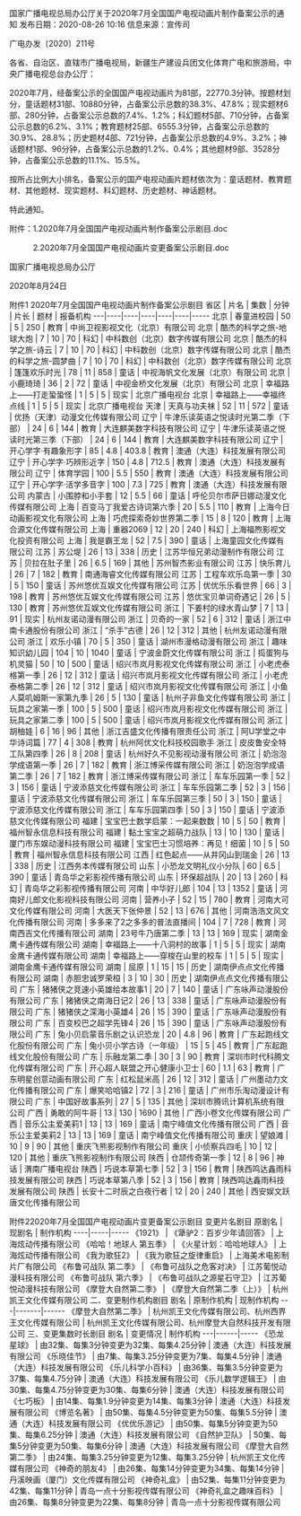 国家广播电视总局办公厅关于2020年7月全国国产电视动画片制作备案公示的通知
发布日期：2020-08-26 10:16 	信息来源：宣传司 	

广电办发〔2020〕211号

各省、自治区、直辖市广播电视局，新疆生产建设兵团文化体育广电和旅游局，中央广播电视总台办公厅：

2020年7月，经备案公示的全国国产电视动画片为81部，22770.3分钟。按题材划分，童话题材31部、10880分钟，占备案公示总数的38.3%、47.8%；现实题材6部、280分钟，占备案公示总数的7.4%、1.2%；科幻题材5部、710分钟，占备案公示总数的6.2%、3.1%；教育题材25部、6555.3分钟，占备案公示总数的30.9%、28.8%；历史题材4部、721分钟，占备案公示总数的4.9%、3.2%；神话题材1部、96分钟，占备案公示总数的1.2%、0.4%；其他题材9部、3528分钟，占备案公示总数的11.1%、15.5%。

按所占比例大小排名，备案公示的国产电视动画片题材依次为：童话题材、教育题材、其他题材、现实题材、科幻题材、历史题材、神话题材。

特此通知。

附件：1.2020年7月全国国产电视动画片制作备案公示剧目.doc

　　　2.2020年7月全国国产电视动画片变更备案公示剧目.doc




国家广播电视总局办公厅

2020年8月24日     


附件1
2020年7月全国国产电视动画片制作备案公示剧目
省区 | 片名 | 集数 | 分钟 | 片长 | 题材 | 报备机构
---|----|----|----|----|----|-----
北京 | 春童进校园 | 50 | 5 | 250 | 教育 | 中尚卫视影视文化（北京）有限公司
北京 | 酷杰的科学之旅-地球大炮 | 7 | 10 | 70 | 科幻 | 中科数创（北京）数字传媒有限公司
北京 | 酷杰的科学之旅-诗云 | 7 | 10 | 70 | 科幻 | 中科数创（北京）数字传媒有限公司
北京 | 酷杰的科学之旅-圆梦曲 | 7 | 10 | 70 | 科幻 | 中科数创（北京）数字传媒有限公司
北京 | 篷篷欢乐时光 | 78 | 11 | 858 | 童话 | 中视海帆文化发展（北京）有限公司
北京 | 小鹿琦琦 | 36 | 2 | 72 | 童话 | 中视金桥文化发展（北京）有限公司
北京 | 幸福路上——打走蛩蛩怪 | 1 | 5 | 5 | 现实 | 北京广播电视台
北京 | 幸福路上——幸福终点线 | 1 | 5 | 5 | 现实 | 北京广播电视台
天津 | 天真与功夫袜 | 52 | 11 | 572 | 童话 | 优扬（天津）动漫文化传媒有限公司
辽宁 | 牛津乐读英语之悦读时光第二季（下部） | 24 | 6 | 144 | 教育 | 大连麒美数字科技有限公司
辽宁 | 牛津乐读英语之悦读时光第三季（下部） | 24 | 6 | 144 | 教育 | 大连麒美数字科技有限公司
辽宁 | 开心学字·有趣象形字 | 85 | 4.8 | 403.8 | 教育 | 澳通（大连）科技发展有限公司
辽宁 | 开心学字·巧辨形近字 | 150 | 4.8 | 712.5 | 教育 | 澳通（大连）科技发展有限公司
辽宁 | 体育学园 | 100 | 5.5 | 550 | 教育 | 澳通（大连）科技发展有限公司
辽宁 | 开心学字·活学多音字 | 100 | 7.3 | 725 | 教育 | 澳通（大连）科技发展有限公司
内蒙古 | 小围脖和小手套 | 12 | 5.5 | 66 | 童话 | 呼伦贝尔市萨日娜动漫文化传媒有限公司
上海 | 百变马丁我爱古诗词第六季 | 20 | 5.5 | 110 | 教育 | 上海今日动画影视文化有限公司
上海 | 巧虎探索奇妙世界第二季 | 15 | 8 | 120 | 教育 | 上海合源文化传媒有限公司
上海 | 重器2069 | 12 | 20 | 240 | 科幻 | 上海福煦影视文化投资有限公司
上海 | 我是霸王龙 | 52 | 7.5 | 390 | 童话 | 上海童园文化传媒有限公司
江苏 | 苏公堤 | 26 | 13 | 338 | 历史 | 江苏华恒兄弟动漫制作有限公司
江苏 | 贝拉在肚子里 | 26 | 6.5 | 169 | 其他 | 苏州智杰影业有限公司
江苏 | 快乐育儿 | 26 | 7 | 182 | 教育 | 南通海睿文化传媒有限公司
江苏 | 工程车欢乐岛第一季 | 30 | 5 | 150 | 童话 | 苏州悠优互娱文化传媒有限公司
江苏 | 优优乐乐看世界 | 66 | 3 | 198 | 教育 | 苏州悠优互娱文化传媒有限公司
江苏 | 悠优宝贝单词奇遇记 | 26 | 5 | 130 | 教育 | 苏州悠优互娱文化传媒有限公司
浙江 | 下姜村的绿水青山梦 | 7 | 13 | 91 | 现实 | 杭州友诺动漫有限公司
浙江 | 贝奇的一家 | 52 | 6 | 312 | 童话 | 浙江中南卡通股份有限公司
浙江 | “杀手”古德 | 26 | 12 | 312 | 其他 | 杭州友诺动漫有限公司
浙江 | 欢乐小镇 | 70 | 5 | 350 | 童话 | 湖州市漫格动漫有限公司
浙江 | 趣味知识幼儿园 | 104 | 10 | 1040 | 童话 | 宁波金蔚文化传媒有限公司
浙江 | 捣蛋狗与机灵猫 | 50 | 10 | 500 | 童话 | 绍兴市岚月影视文化传媒有限公司
浙江 | 小老虎泰格第一季 | 26 | 12 | 312 | 童话 | 绍兴市岚月影视文化传媒有限公司
浙江 | 小老虎泰格第二季 | 26 | 12 | 312 | 童话 | 绍兴市岚月影视文化传媒有限公司
浙江 | 小鱼人莫叽姆斯一家第九季 | 26 | 5 | 130 | 童话 | 杭州子非鱼文化传媒有限公司
浙江 | 玩具之家第一季 | 100 | 5 | 500 | 童话 | 绍兴市岚月影视文化传媒有限公司
浙江 | 玩具之家第二季 | 100 | 5 | 500 | 童话 | 绍兴市岚月影视文化传媒有限公司
浙江 | 胡柚娃 | 6 | 16 | 96 | 其他 | 浙江吉盛文化传播有限责任公司
浙江 | 阿U学堂之中华诗词篇 | 77 | 4 | 308 | 教育 | 杭州阿优文化科技校园歌手
浙江 | 皮皮鲁安全特工队第四季 | 26 | 8 | 208 | 童话 | 杭州好久不见影视动漫有限公司
浙江 | 奶泡泡学成语第一季 | 26 | 7 | 182 | 教育 | 浙江博采传媒有限公司
浙江 | 奶泡泡学成语第二季 | 26 | 7 | 182 | 教育 | 浙江博采传媒有限公司
浙江 | 车车乐园第一季 | 52 | 3 | 156 | 童话 | 宁波添慈文化传媒有限公司
浙江 | 车车乐园第二季 | 52 | 3 | 156 | 童话 | 宁波添慈文化传媒有限公司
浙江 | 车车乐园第三季 | 50 | 3 | 150 | 童话 | 宁波添慈文化传媒有限公司
浙江 | 车车乐园第四季 | 50 | 3 | 150 | 童话 | 宁波添慈文化传媒有限公司
福建 | 宝宝巴士数学启蒙：一起来数数 | 10 | 5 | 50 | 教育 | 福州智永信息科技有限公司
福建 | 黏土宝宝之超萌力战队 | 13 | 10 | 130 | 童话 | 厦门市东娱动漫科技有限公司
福建 | 宝宝巴士习惯培养：再见！细菌 | 10 | 5 | 50 | 教育 | 福州智永信息科技有限公司
江西 | 红色起点——从井冈山到瑞金 | 26 | 13 | 338 | 历史 | 江西务本传媒有限公司
山东 | 小恐龙文明礼仪小分队 | 60 | 6.5 | 390 | 童话 | 青岛华之彩影视传播有限公司
山东 | 环保超战队 | 20 | 13 | 260 | 科幻 | 青岛华之彩影视传播有限公司
河南 | 中华好儿郎 | 104 | 13 | 1352 | 童话 | 河南好儿郎文化影视科技有限公司
河南 | 营养小子 | 52 | 15 | 780 | 教育 | 河南大可文化传媒有限公司
河南 | 大医天下张仲景 | 52 | 13 | 676 | 其他 | 河南浩浩文风文化传播有限公司
河南 | 多多来了2之多多的普法直播间 | 104 | 7 | 728 | 教育 | 河南西吉文化传播有限公司
湖南 | 23号牛乃唐第二季 | 13 | 13 | 169 | 现实 | 湖南金鹰卡通传媒有限公司
湖南 | 幸福路上——十八洞村的故事 | 1 | 5 | 5 | 现实 | 湖南金鹰卡通传媒有限公司
湖南 | 幸福路上——穿梭在山里的校车 | 1 | 5 | 5 | 现实 | 湖南金鹰卡通传媒有限公司
湖南 | 屈原 | 1 | 15 | 15 | 历史 | 湖南伊点点文化传播有限公司
湖南 | 赤胆忠诚罗荣桓 | 3 | 10 | 30 | 历史 | 湖南伊点点文化传播有限公司
广东 | 猪猪侠之竞速小英雄绘本故事1 | 20 | 7 | 140 | 童话 | 广东咏声动漫股份有限公司
广东 | 猪猪侠之南海日记2 | 26 | 13 | 338 | 童话 | 广东咏声动漫股份有限公司
广东 | 猪猪侠之深海小英雄4 | 26 | 15 | 390 | 童话 | 广东咏声动漫股份有限公司
广东 | 百变校巴之超学先锋4 | 26 | 15 | 390 | 童话 | 广东咏声动漫股份有限公司
广东 | 兔小贝启蒙音乐剧之认识恐龙 | 20 | 4.8 | 96 | 教育 | 广东起跑线文化股份有限公司
广东 | 兔小贝小学古诗（一年级） | 15 | 5 | 45 | 教育 | 广东起跑线文化股份有限公司
广东 | 乐融龙第二季 | 30 | 3 | 90 | 教育 | 深圳市时代科腾文化传媒有限公司
广东 | 开心超人联盟之开心健康小卫士 | 60 | 1.1 | 63 | 教育 | 广东明星创意动画有限公司
广东 | 红松鼠米高 | 26 | 12 | 312 | 童话 | 广州墨动力文化传播有限公司
广东 | 爆笑哈哈镇2 | 72 | 3 | 216 | 童话 | 广州市乐淘动漫设计有限公司
广东 | 中国好故事系列 | 27 | 5 | 135 | 其他 | 深圳市腾讯计算机系统有限公司
广西 | 勇敢的阿牛哥 | 13 | 130 | 1690 | 其他 | 广西小卷文化传媒有限公司
广西 | 音乐公主爱美莉1 | 13 | 13 | 169 | 童话 | 南宁峰值文化传播有限公司
广西 | 音乐公主爱美莉2 | 13 | 13 | 169 | 童话 | 南宁峰值文化传播有限公司
重庆 | 望娘滩 | 10 | 9 | 90 | 其他 | 重庆飞熊影视制作有限公司
重庆 | 小侦察兵四毛 | 10 | 12 | 120 | 其他 | 重庆飞熊影视制作有限公司
陕西 | 仓颉传奇第一季 | 12 | 8 | 96 | 神话 | 渭南广播电视台
陕西 | 巧说本草第七季 | 52 | 3 | 156 | 教育 | 陕西鸣达鑫雨科技发展有限公司
陕西 | 巧说本草第八季 | 52 | 3 | 156 | 教育 | 陕西鸣达鑫雨科技发展有限公司
陕西 | 长安十二时辰之白夜行者 | 12 | 20 | 240 | 其他 | 西安娱文跃唐文化传播有限公司


附件22020年7月全国国产电视动画片变更备案公示剧目
变更片名剧目
原剧名 | 现剧名 | 制作机构
----|-----|-----
《1921》 | 《犟驴2：百岁少年请回答》 | 上海炫动传播有限公司
《哈哈！地球人 第五季》 | 《火星计划：哈哈地球人》 | 上海炫动传播有限公司
《我为歌狂2》 | 《我为歌狂之旋律重启》 | 上海美术电影制片厂有限公司
《布鲁可战队 第二季》 | 《布鲁可战队之危客对决》 | 江苏葡悦动漫科技有限公司
《布鲁可战队 第六季》 | 《布鲁可战队之源星石守卫》 | 江苏葡悦动漫科技有限公司
《摩登大自然第二季》 | 《摩登大自然第二季（上）》 | 杭州凯王文化传媒有限公司
二、变更制作机构剧目
剧名 | 原制作机构 | 现制作机构
---|-------|------
《摩登大自然第二季》 | 杭州凯王文化传媒有限公司、杭州西界王文化传媒有限公司 | 杭州凯王文化传媒有限公司、杭州摩登大自然科技开发有限公司
三、变更集数时长剧目
剧名 | 变更情况 | 制作机构
---|------|-----
《恐龙星球》 | 由32集、每集3分钟变更为32集、每集4.25分钟 | 澳通（大连）科技发展有限公司
《乐晓佳节》 | 由7集、每集3.25分钟变更为7集、每集4.5分钟 | 澳通（大连）科技发展有限公司
《乐儿科学小百科》 | 由36集、每集3.5分钟变更为37集、每集4.75分钟 | 澳通（大连）科技发展有限公司
《乐儿数学逻辑王》 | 由30集、每集4.75分钟变更为30集、每集6分钟 | 澳通（大连）科技发展有限公司
《七巧板》 | 由14集、每集1.9分钟变更为14集、每集3分钟 | 澳通（大连）科技发展有限公司
《博览名著》 | 由50集、每集4.5分钟变更为50集、每集5.5分钟 | 澳通（大连）科技发展有限公司
《优优乐游记》 | 由50集、每集5分钟变更为50集、每集6.25分钟 | 澳通（大连）科技发展有限公司
《自然护卫队》 | 50集、每集5分钟变更为50集、每集6分钟 | 澳通（大连）科技发展有限公司
《摩登大自然第二季》 | 由24集、每集3.25分钟变更为12集、每集3.25分钟 | 杭州凯王文化传媒有限公司
《神奇的朋友4》 | 由26集、每集14分钟变更为34集、每集14分钟 | 丹溪映画（厦门）文化传媒有限公司
《神奇礼盒》 | 由52集、每集11分钟变更为42集、每集11分钟 | 青岛一点十分影视传媒有限公司
《神奇礼盒之趣味百科》 | 由26集、每集8分钟变更为22集、每集8分钟 | 青岛一点十分影视传媒有限公司
